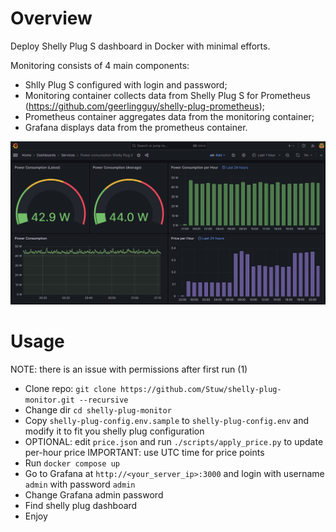 # Overview

Deploy Shelly Plug S dashboard in Docker with minimal efforts.

Monitoring consists of 4 main components:
* Shlly Plug S configured with login and password;
* Monitoring container collects data from Shelly Plug S for Prometheus (https://github.com/geerlingguy/shelly-plug-prometheus);
* Prometheus container aggregates data from the monitoring container;
* Grafana displays data from the prometheus container.

![Grafana dashboard example](images/shelly-plug-s-grafana-dashboard.jpg)

# Usage

NOTE: there is an issue with permissions after first run (1)

* Clone repo: `git clone https://github.com/Stuw/shelly-plug-monitor.git --recursive`
* Change dir `cd shelly-plug-monitor`
* Copy `shelly-plug-config.env.sample` to `shelly-plug-config.env` and modify it to fit you shelly plug configuration
* OPTIONAL: edit `price.json` and run `./scripts/apply_price.py` to update per-hour price
IMPORTANT: use UTC time for price points
* Run `docker compose up`
* Go to Grafana at `http://<your_server_ip>:3000` and login with username `admin` with password `admin`
* Change Grafana admin password
* Find shelly plug dashboard
* Enjoy
